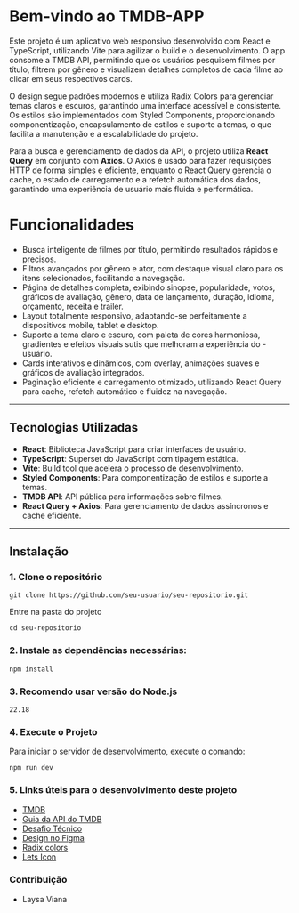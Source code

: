 # Bem-vindo ao TMDB-APP

Este projeto é um aplicativo web responsivo desenvolvido com React e TypeScript, utilizando Vite para agilizar o build e o desenvolvimento. O app consome a TMDB API, permitindo que os usuários pesquisem filmes por título, filtrem por gênero e visualizem detalhes completos de cada filme ao clicar em seus respectivos cards.

O design segue padrões modernos e utiliza Radix Colors para gerenciar temas claros e escuros, garantindo uma interface acessível e consistente. Os estilos são implementados com Styled Components, proporcionando componentização, encapsulamento de estilos e suporte a temas, o que facilita a manutenção e a escalabilidade do projeto.

Para a busca e gerenciamento de dados da API, o projeto utiliza **React Query** em conjunto com **Axios**. O Axios é usado para fazer requisições HTTP de forma simples e eficiente, enquanto o React Query gerencia o cache, o estado de carregamento e a refetch automática dos dados, garantindo uma experiência de usuário mais fluida e performática.

# Funcionalidades

- Busca inteligente de filmes por título, permitindo resultados rápidos e precisos.
- Filtros avançados por gênero e ator, com destaque visual claro para os itens selecionados, facilitando a navegação.
- Página de detalhes completa, exibindo sinopse, popularidade, votos, gráficos de avaliação, gênero, data de lançamento, duração, idioma, orçamento, receita e trailer.
- Layout totalmente responsivo, adaptando-se perfeitamente a dispositivos mobile, tablet e desktop.
- Suporte a tema claro e escuro, com paleta de cores harmoniosa, gradientes e efeitos visuais sutis que melhoram a experiência do - usuário.
- Cards interativos e dinâmicos, com overlay, animações suaves e gráficos de avaliação integrados.
- Paginação eficiente e carregamento otimizado, utilizando React Query para cache, refetch automático e fluidez na navegação.

---

## Tecnologias Utilizadas

- **React**: Biblioteca JavaScript para criar interfaces de usuário.
- **TypeScript**: Superset do JavaScript com tipagem estática.
- **Vite**: Build tool que acelera o processo de desenvolvimento.
- **Styled Components**: Para componentização de estilos e suporte a temas.
- **TMDB API**: API pública para informações sobre filmes.
- **React Query + Axios**: Para gerenciamento de dados assíncronos e cache eficiente.

---

## Instalação

### 1. Clone o repositório

```
git clone https://github.com/seu-usuario/seu-repositorio.git
```

Entre na pasta do projeto

```
cd seu-repositorio
```

### 2. Instale as dependências necessárias:

```
npm install
```

### 3. Recomendo usar versão do Node.js

```
22.18
```

### 4. Execute o Projeto

Para iniciar o servidor de desenvolvimento, execute o comando:

```
npm run dev
```

### 5. Links úteis para o desenvolvimento deste projeto

- [TMDB](https://www.themoviedb.org)
- [Guia da API do TMDB](https://developer.themoviedb.org/docs/getting-started)
- [Desafio Técnico](https://git.cubos.io/cubos/desafios-tecnicos/desafio-tecnico-web)
- [Design no Figma](www.figma.com/design/yhag2s5vJBXMgyGabBIA3Y/Cubos---Movies?node-id=0-1&t=f1K6aQtNcXdTXQla-0)
- [Radix colors](https://www.radix-ui.com/colors)
- [Lets Icon](www.figma.com/design/TKBIZengDI2kqu3Wh0VFSo/Free-Icon-Pack-1700--icons--Community-?node-id=1354-29521)

### Contribuição

- Laysa Viana
